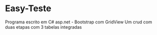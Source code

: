# Easy-Teste
Programa escrito em C# asp.net - Bootstrap com GridView
Um crud com duas etapas com 3 tabelas integradas
